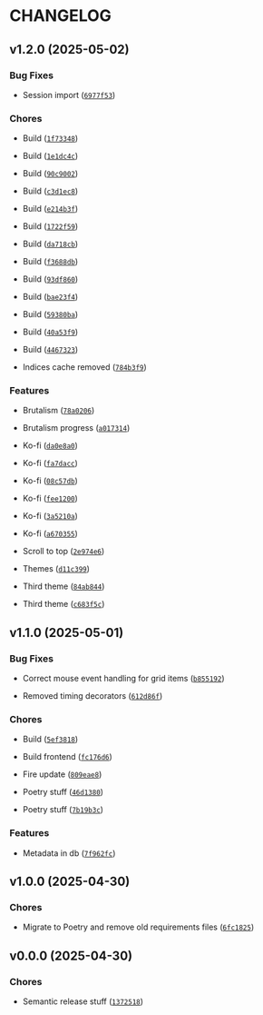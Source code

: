 # CHANGELOG


## v1.2.0 (2025-05-02)

### Bug Fixes

- Session import
  ([`6977f53`](https://github.com/patakk/zhongwen/commit/6977f53549f1c79df13e55d0414b08955b845944))

### Chores

- Build
  ([`1f73348`](https://github.com/patakk/zhongwen/commit/1f733483dae7c0a333a60102c7635522cd6384df))

- Build
  ([`1e1dc4c`](https://github.com/patakk/zhongwen/commit/1e1dc4cf3ca9eec7c3aebc397f65adca4285b677))

- Build
  ([`90c9002`](https://github.com/patakk/zhongwen/commit/90c90028978ba429fa6d459dd8c6f5f5a9dfc9da))

- Build
  ([`c3d1ec8`](https://github.com/patakk/zhongwen/commit/c3d1ec8c42dd48014b9bbe84d2a38a8f166a87a3))

- Build
  ([`e214b3f`](https://github.com/patakk/zhongwen/commit/e214b3f45479c8fc560d4874c971f1bdcf696707))

- Build
  ([`1722f59`](https://github.com/patakk/zhongwen/commit/1722f592d0e9b4e2124bba05f9afe63dc1c70f3f))

- Build
  ([`da718cb`](https://github.com/patakk/zhongwen/commit/da718cb1d90ac095043c038e53247d2a0c21bd3c))

- Build
  ([`f3688db`](https://github.com/patakk/zhongwen/commit/f3688dbe93fe14597be6dfec0d0716119b2fb1a8))

- Build
  ([`93df860`](https://github.com/patakk/zhongwen/commit/93df8604fc2c18851e7ce5e1134ccda5c3cafe34))

- Build
  ([`bae23f4`](https://github.com/patakk/zhongwen/commit/bae23f47553618b5866028c5d8f63d9846037197))

- Build
  ([`59380ba`](https://github.com/patakk/zhongwen/commit/59380ba5f5ff3b945783def1f26acc91a4bde298))

- Build
  ([`40a53f9`](https://github.com/patakk/zhongwen/commit/40a53f956673baf9681f14aead97ed489e319c84))

- Build
  ([`4467323`](https://github.com/patakk/zhongwen/commit/4467323d7ff41271c2c24212f85774bdcdd79db2))

- Indices cache removed
  ([`784b3f9`](https://github.com/patakk/zhongwen/commit/784b3f9df59dcdf100682870c292622c159e5342))

### Features

- Brutalism
  ([`78a0206`](https://github.com/patakk/zhongwen/commit/78a020638cb2ffb248de1f8ad078bb0763ea72d0))

- Brutalism progress
  ([`a017314`](https://github.com/patakk/zhongwen/commit/a0173140fd47c659ab0362c12617f7be9f88f2d7))

- Ko-fi
  ([`da0e8a0`](https://github.com/patakk/zhongwen/commit/da0e8a0d76f355f243aadfe2df15606c21bd5800))

- Ko-fi
  ([`fa7dacc`](https://github.com/patakk/zhongwen/commit/fa7dacc801c168a16ffe0d3d20b09aff5621f06a))

- Ko-fi
  ([`08c57db`](https://github.com/patakk/zhongwen/commit/08c57dbcad851647e5cc6435267eb0ea089f50ab))

- Ko-fi
  ([`fee1200`](https://github.com/patakk/zhongwen/commit/fee1200474e82c3a67f77861045fd584794942bd))

- Ko-fi
  ([`3a5210a`](https://github.com/patakk/zhongwen/commit/3a5210a095565ddf133d335675536e53609e6c16))

- Ko-fi
  ([`a670355`](https://github.com/patakk/zhongwen/commit/a67035576b92812459d477a0951dc53ae00bac6e))

- Scroll to top
  ([`2e974e6`](https://github.com/patakk/zhongwen/commit/2e974e6bdc3e9c22e7d5c8c7a8428e6e19bf15a3))

- Themes
  ([`d11c399`](https://github.com/patakk/zhongwen/commit/d11c39988affcb4315c87a9dc3602e9c33457429))

- Third theme
  ([`84ab844`](https://github.com/patakk/zhongwen/commit/84ab8447735804273f43a434e50a9280b4b7cb67))

- Third theme
  ([`c683f5c`](https://github.com/patakk/zhongwen/commit/c683f5ccba5e06bae460d8894992e9dff9bd298e))


## v1.1.0 (2025-05-01)

### Bug Fixes

- Correct mouse event handling for grid items
  ([`b855192`](https://github.com/patakk/zhongwen/commit/b855192b7e35ca6e437b417b49aa880f05b316b7))

- Removed timing decorators
  ([`612d86f`](https://github.com/patakk/zhongwen/commit/612d86fb1e7bc12caad63a72c8e750f0be49c84b))

### Chores

- Build
  ([`5ef3818`](https://github.com/patakk/zhongwen/commit/5ef381811348964e34e2adaa250091bb7d71d4a7))

- Build frontend
  ([`fc176d6`](https://github.com/patakk/zhongwen/commit/fc176d6e0bd8d4dc3cc9255059ab1f6bb7d47ef9))

- Fire update
  ([`809eae8`](https://github.com/patakk/zhongwen/commit/809eae8d7c6e80bf8151d6f0ee9bd92214d46130))

- Poetry stuff
  ([`46d1380`](https://github.com/patakk/zhongwen/commit/46d1380e3fec808a691300b5fa868d543eae7365))

- Poetry stuff
  ([`7b19b3c`](https://github.com/patakk/zhongwen/commit/7b19b3c1062dee0b1a5b5f2ad01b83aac2a5bcba))

### Features

- Metadata in db
  ([`7f962fc`](https://github.com/patakk/zhongwen/commit/7f962fc4f6b36177b6139a6eea96ea7ebfc6d210))


## v1.0.0 (2025-04-30)

### Chores

- Migrate to Poetry and remove old requirements files
  ([`6fc1825`](https://github.com/patakk/zhongwen/commit/6fc182576d27d13bed1e4ed005193921a47b8680))


## v0.0.0 (2025-04-30)

### Chores

- Semantic release stuff
  ([`1372518`](https://github.com/patakk/zhongwen/commit/1372518fc42c2be82a3ed20a5b18113002a15ba2))
